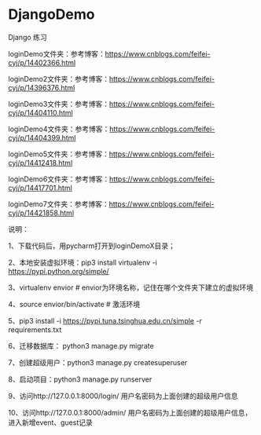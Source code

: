 # DjangoDemo
Django  练习

loginDemo文件夹：参考博客：https://www.cnblogs.com/feifei-cyj/p/14402366.html

loginDemo2文件夹：参考博客：https://www.cnblogs.com/feifei-cyj/p/14396376.html

loginDemo3文件夹：参考博客：https://www.cnblogs.com/feifei-cyj/p/14404110.html

loginDemo4文件夹：参考博客：https://www.cnblogs.com/feifei-cyj/p/14404399.html

loginDemo5文件夹：参考博客：https://www.cnblogs.com/feifei-cyj/p/14412418.html

loginDemo6文件夹：参考博客：https://www.cnblogs.com/feifei-cyj/p/14417701.html

loginDemo7文件夹：参考博客：https://www.cnblogs.com/feifei-cyj/p/14421858.html

说明：

1、下载代码后，用pycharm打开到loginDemoX目录；

2、本地安装虚拟环境：pip3 install virtualenv -i https://pypi.python.org/simple/

3、virtualenv envior  #  envior为环境名称，记住在哪个文件夹下建立的虚拟环境

4、source envior/bin/activate # 激活环境

5、pip3 install -i https://pypi.tuna.tsinghua.edu.cn/simple -r requirements.txt

6、迁移数据库： python3 manage.py migrate

7、创建超级用户：python3 manage.py createsuperuser

8、启动项目：python3 manage.py runserver

9、访问http://127.0.0.1:8000/login/   用户名密码为上面创建的超级用户信息

10、访问http://127.0.0.1:8000/admin/  用户名密码为上面创建的超级用户信息，进入新增event、guest记录
